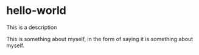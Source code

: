 # hello-world

This is a description

This is something about myself, in the form of saying it is something about myself.
